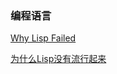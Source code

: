 
### 编程语言

[Why Lisp Failed](http://www.locklessinc.com/articles/why_lisp_failed/)      

[为什么Lisp没有流行起来](https://www.oschina.net/translate/why_lisp_failed?p=1)    
